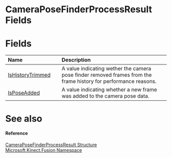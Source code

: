 CameraPoseFinderProcessResult Fields  
====================================  

<span id="publicfieldsSection"></span>

Fields  
======  

<table>
<colgroup>
<col width="30%" />
<col width="60%" />
</colgroup>
<thead>
<tr class="header">
<th align="left">Name</th>
<th align="left">Description</th>
</tr>
</thead>
<tbody>
<tr class="odd">
<td align="left"><a href="CameraPoseFinderProcessR/IsHistoryTrimmed_Field.md">IsHistoryTrimmed</a></td>
<td align="left">A value indicating wether the camera pose finder removed frames from the frame history for performance reasons.</td>
</tr>
<tr class="even">
<td align="left"><a href="CameraPoseFinderProcessR/IsPoseAdded_Field.md">IsPoseAdded</a></td>
<td align="left">A value indicating whether a new frame was added to the camera pose data.</td>
</tr>
</tbody>
</table>

<span id="ID4EI"></span>

See also  
========  

<span id="ID4EK"></span>
#### Reference  

[CameraPoseFinderProcessResult Structure](../CameraPoseFinderProcessR.md)  
 [Microsoft.Kinect.Fusion Namespace](../../Kinect.Fusion.md)  



<!--Please do not edit the data in the comment block below.-->
<!--
TOCTitle : CameraPoseFinderProcessResult Fields
RLTitle : CameraPoseFinderProcessResult Fields
KeywordK : CameraPoseFinderProcessResult structure, fields
KeywordA : Fields.T:Microsoft.Kinect.Fusion.CameraPoseFinderProcessResult
AssetID : Fields.T:Microsoft.Kinect.Fusion.CameraPoseFinderProcessResult
Locale : en-us
CommunityContent : 1
TargetOS : Windows
TopicType : kbSyntax
DocSet : K4Wv2
ProjType : K4Wv2Proj
Technology : Kinect for Windows
Product : Kinect for Windows SDK v2
productversion : 20
-->
